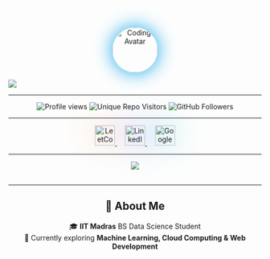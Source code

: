 <!-- 🚀 ULTRA-ANIMATED CYBERPUNK PROFILE BANNER -->
<p align="center">
  <img src="https://media.giphy.com/media/3oriO0OEd9QIDdllqo/giphy.gif" alt="Coding Avatar" height="90" style="border-radius:50%; box-shadow:0 0 36px #0EA5E9;"/>
</p>

<img src="https://capsule-render.vercel.app/api?type=waving&color=0:F59E42,50:6366F1,100:06B6D4&height=120&section=header&text=Bhaskar%20Sharma%20🚀%20Ultra-Techie%20at%20IITM&fontSize=40&fontAlignY=35&animation=twinkling&rotate=-2" />

---

<!-- 👾 LIVE SVG PROFILE & REPO COUNTERS -->
<p align="center">
  <img src="https://komarev.com/ghpvc/?username=01Bhaskar-dev&style=for-the-badge&color=6366F1" alt="Profile views"/>
  <img src="https://badges.pufler.dev/visits/01Bhaskar-dev/01Bhaskar-dev?style=for-the-badge&color=F59E42" alt="Unique Repo Visitors"/>
  <img src="https://img.shields.io/github/followers/01Bhaskar-dev?label=Followers&style=for-the-badge&color=06B6D4" alt="GitHub Followers"/>
</p>

---

<!-- 🔥 NEON PLATFORM ICONS WITH PULSE/GLOW EFFECT -->
<p align="center">
  <a href="https://leetcode.com/u/24fbhaskar/" target="_blank">
    <img src="https://cdn.jsdelivr.net/gh/devicons/devicon/icons/leetcode/leetcode-original.svg" width="40" alt="LeetCode" style="filter: drop-shadow(0 0 30px #F59E42); animation: pulse 0.8s infinite alternate;"/>
  </a>
  &nbsp; &nbsp;
  <a href="https://www.linkedin.com/in/bhaskar-sharma-b56b412a8" target="_blank">
    <img src="https://cdn.jsdelivr.net/gh/devicons/devicon/icons/linkedin/linkedin-original.svg" width="40" alt="LinkedIn" style="filter: drop-shadow(0 0 30px #6366F1); animation: pulse 1.1s infinite alternate;"/>
  </a>
  &nbsp; &nbsp;
  <a href="https://www.skills.google/public_profiles/5494d097-c898-49a1-ae4d-d893015ff82e" target="_blank">
    <img src="https://upload.wikimedia.org/wikipedia/commons/5/5f/Google_Cloud_Icon.png" width="40" alt="Google Cloud" style="filter: drop-shadow(0 0 30px #06B6D4); animation: pulse 1s infinite alternate;"/>
  </a>
</p>

---

<!-- 🧬 ANIMATED TYPING SVG DIVIDER -->
<p align="center">
  <img src="https://readme-typing-svg.demolab.com?font=Fira+Code&size=24&pause=1000&color=06B6D4&center=true&vCenter=true&width=700&lines=IITM+BS+Data+Science+Student+📚;Google+Arcade+2024+Milestone+Winner+🎮;Cloud+Skills+Boost+Achiever+💡;Always+Building+%26+Learning+🚀;Open+to+Collaborate+👋" />
</p>

<p align="center">
  <img src="https://user-images.githubusercontent.com/73097560/115834477-dbab4500-a447-11eb-908a-139a6edaec5c.gif" height="2" alt="neon-divider"/>
</p>

---

<!-- 🎯 ABOUT ME SECTION -->
<h2 align="center">💫 About Me</h2>

<p align="center">
  🎓 <strong>IIT Madras</strong> BS Data Science Student<br/>
  🔭 Currently exploring <strong>Machine Learning, Cloud Computing & Web Development</strong><br/>
</p>
